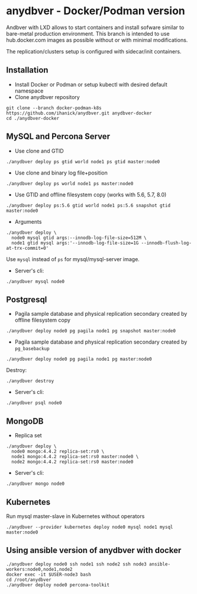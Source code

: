 # anydbver - Docker/Podman version

Andbver with LXD allows to start containers and install sofware similar to bare-metal production environment.
This branch is intended to use hub.docker.com images as possible without or with minimal modifications.

The replication/clusters setup is configured with sidecar/init containers.

## Installation
* Install Docker or Podman or setup kubectl with desired default namespace
* Clone anydbver repository
```
git clone --branch docker-podman-k8s https://github.com/ihanick/anydbver.git anydbver-docker
cd ./anydbver-docker
```

## MySQL and Percona Server
* Use clone and GTID

```
./anydbver deploy ps gtid world node1 ps gtid master:node0
```

* Use clone and binary log file+position

```
./anydbver deploy ps world node1 ps master:node0
```

* Use GTID and offline filesystem copy (works with 5.6, 5.7, 8.0)

```
./anydbver deploy ps:5.6 gtid world node1 ps:5.6 snapshot gtid master:node0
```

* Arguments
```
./anydbver deploy \
  node0 mysql gtid args:--innodb-log-file-size=512M \
  node1 gtid mysql args:'--innodb-log-file-size=1G --innodb-flush-log-at-trx-commit=0'
```

Use `mysql` instead of `ps` for mysql/mysql-server image.

* Server's cli:
```
./anydbver mysql node0
```

## Postgresql

* Pagila sample database and physical replication secondary created by offline filesystem copy
```
./anydbver deploy node0 pg pagila node1 pg snapshot master:node0
```

* Pagila sample database and physical replication secondary created by `pg_basebackup`
```
./anydbver deploy node0 pg pagila node1 pg master:node0
```
Destroy:
```
./anydbver destroy
```

* Server's cli:
```
./anydbver psql node0
```

## MongoDB
* Replica set
```
./anydbver deploy \
  node0 mongo:4.4.2 replica-set:rs0 \
  node1 mongo:4.4.2 replica-set:rs0 master:node0 \
  node2 mongo:4.4.2 replica-set:rs0 master:node0
```

* Server's cli:
```
./anydbver mongo node0
```

## Kubernetes

Run mysql master-slave in Kubernetes without operators
```
./anydbver --provider kubernetes deploy node0 mysql node1 mysql master:node0
```

## Using ansible version of anydbver with docker
```
./anydbver deploy node0 ssh node1 ssh node2 ssh node3 ansible-workers:node0,node1,node2
docker exec -it $USER-node3 bash
cd /root/anydbver
./anydbver deploy node0 percona-toolkit
```
